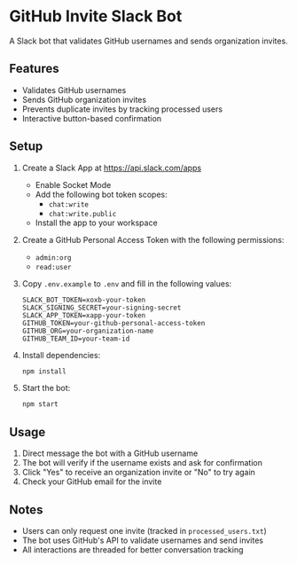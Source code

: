 # GitHub Invite Slack Bot

A Slack bot that validates GitHub usernames and sends organization invites.

## Features

- Validates GitHub usernames
- Sends GitHub organization invites
- Prevents duplicate invites by tracking processed users
- Interactive button-based confirmation

## Setup

1. Create a Slack App at https://api.slack.com/apps
   - Enable Socket Mode
   - Add the following bot token scopes:
     - `chat:write`
     - `chat:write.public`
   - Install the app to your workspace

2. Create a GitHub Personal Access Token with the following permissions:
   - `admin:org`
   - `read:user`

3. Copy `.env.example` to `.env` and fill in the following values:
   ```
   SLACK_BOT_TOKEN=xoxb-your-token
   SLACK_SIGNING_SECRET=your-signing-secret
   SLACK_APP_TOKEN=xapp-your-token
   GITHUB_TOKEN=your-github-personal-access-token
   GITHUB_ORG=your-organization-name
   GITHUB_TEAM_ID=your-team-id
   ```

4. Install dependencies:
   ```bash
   npm install
   ```

5. Start the bot:
   ```bash
   npm start
   ```

## Usage

1. Direct message the bot with a GitHub username
2. The bot will verify if the username exists and ask for confirmation
3. Click "Yes" to receive an organization invite or "No" to try again
4. Check your GitHub email for the invite

## Notes

- Users can only request one invite (tracked in `processed_users.txt`)
- The bot uses GitHub's API to validate usernames and send invites
- All interactions are threaded for better conversation tracking
